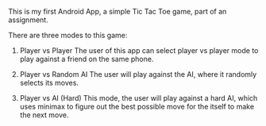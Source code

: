 This is my first Android App, a simple Tic Tac Toe game, 
part of an assignment.

There are three modes to this game:
1. Player vs Player
The user of this app can select player vs player mode to play 
against a friend on the same phone.

2. Player vs Random AI
The user will play against the AI, where it randomly selects 
its moves.

3. Player vs AI (Hard)
This mode, the user will play against a hard AI, which uses 
minimax to figure out the best possible move for the itself to 
make the next move. 